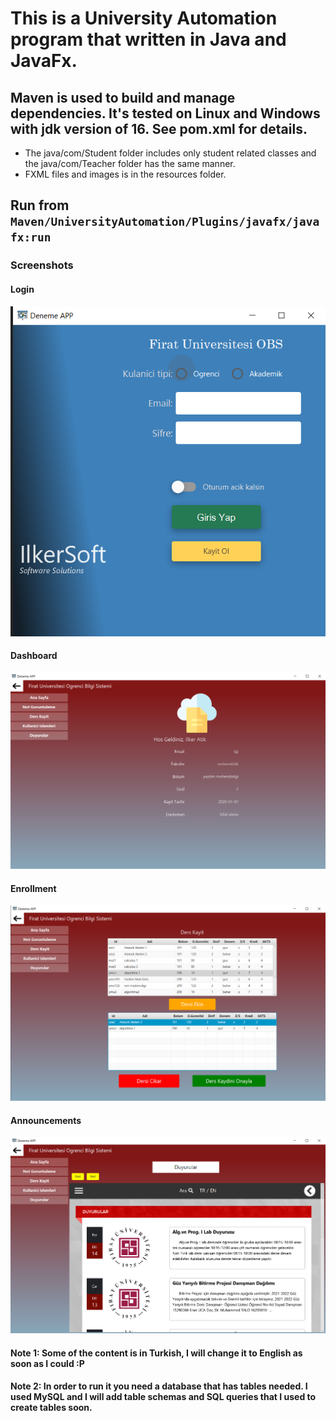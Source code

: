 # This is a University Automation program that written in Java and JavaFx.
##  Maven is used to build and manage dependencies. It's tested on Linux and Windows with jdk version of 16. See pom.xml for details.
- The java/com/Student folder includes only student related classes and the java/com/Teacher folder has the same manner.
- FXML files and images is in the resources folder.

## Run from `Maven/UniversityAutomation/Plugins/javafx/javafx:run`
### Screenshots
#### Login
![Login](src/main/resources/screenshots/loginSS.png)
#### Dashboard
![Dashboard](src/main/resources/screenshots/dashboardSS.png)
#### Enrollment
![Enrollment](src/main/resources/screenshots/enrollSS.png)
#### Announcements
![Announcements](src/main/resources/screenshots/announcementsSS.png)

#### Note 1: Some of the content is in Turkish, I will change it to English as soon as I could :P
#### Note 2: In order to run it you need a database that has tables needed. I used MySQL and I will add table schemas and SQL queries that I used to create tables soon.
